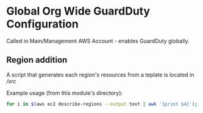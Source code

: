 # Global Org Wide GuardDuty Configuration
Called in Main/Management AWS Account - enables GuardDuty globally.

## Region addition
A script that generates each region's resources from a teplate is located in _/src_

Example usage (from this module's directory):
```bash
for i in $(aws ec2 describe-regions --output text | awk '{print $4}'); do rm -rf config_$i.tf && ./src/template_gen.sh $i > gd_config_$i.tf; done
```
